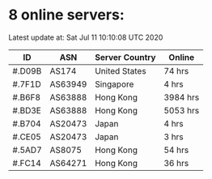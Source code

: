 # 8 online servers:

Latest update at: Sat Jul 11 10:10:08 UTC 2020

| ID | ASN | Server Country | Online |
| -- | --- | -------------- | ------ |
| #.D09B | AS174 | United States | 74 hrs |
| #.7F1D | AS63949 | Singapore | 4 hrs |
| #.B6F8 | AS63888 | Hong Kong | 3984 hrs |
| #.BD3E | AS63888 | Hong Kong | 5053 hrs |
| #.B704 | AS20473 | Japan | 4 hrs |
| #.CE05 | AS20473 | Japan | 3 hrs |
| #.5AD7 | AS8075 | Hong Kong | 54 hrs |
| #.FC14 | AS64271 | Hong Kong | 36 hrs |

